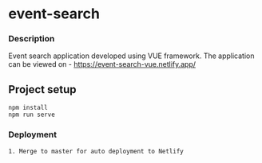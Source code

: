 # event-search

### Description 
Event search application developed using VUE framework. The application can be viewed on - https://event-search-vue.netlify.app/
## Project setup
```
npm install
npm run serve
```

### Deployment
```
1. Merge to master for auto deployment to Netlify
```
